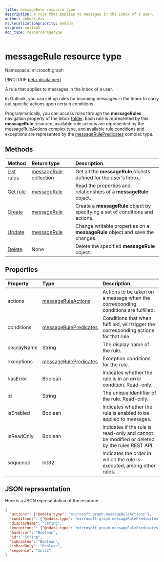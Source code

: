 ```yaml
---
title: messageRule resource type
description: A rule that applies to messages in the Inbox of a user.
author: abheek-das
ms.localizationpriority: medium
ms.prod: outlook
doc_type: resourcePageType
---
```


# messageRule resource type

Namespace: microsoft.graph

[!INCLUDE [beta-disclaimer](../../includes/beta-disclaimer.md)]

A rule that applies to messages in the Inbox of a user.

In Outlook, you can set up rules for incoming messages in the Inbox to carry out specific actions upon certain conditions. 

Programmatically, you can access rules through the **messageRules** navigation property of the Inbox [folder](mailfolder.md). 
Each rule is represented by this **messageRule** resource, available rule actions are represented by the [messageRuleActions](messageruleactions.md) complex type, 
and available rule conditions and exceptions are represented by the [messageRulePredicates](messagerulepredicates.md) complex type.

## Methods

| Method                                               | Return type                              | Description                                                                    |
| :--------------------------------------------------- | :--------------------------------------- | :----------------------------------------------------------------------------- |
| [List rules](../api/mailfolder-list-messagerules.md) | [messageRule](messagerule.md) collection | Get all the **messageRule** objects defined for the user's Inbox.              |
| [Get rule](../api/messagerule-get.md)                | [messageRule](messagerule.md)            | Read the properties and relationships of a **messageRule** object.             |
| [Create](../api/mailfolder-post-messagerules.md)     | [messageRule](messagerule.md)            | Create a **messageRule** object by specifying a set of conditions and actions. |
| [Update](../api/messagerule-update.md)               | [messageRule](messagerule.md)            | Change writable properties on a **messageRule** object and save the changes.   |
| [Delete](../api/messagerule-delete.md)               | None                                     | Delete the specified **messageRule** object.                                   |

## Properties

| Property    | Type                                              | Description                                                                                 |
| :---------- | :------------------------------------------------ | :------------------------------------------------------------------------------------------ |
| actions     | [messageRuleActions](messageruleactions.md)       | Actions to be taken on a message when the corresponding conditions are fulfilled.           |
| conditions  | [messageRulePredicates](messagerulepredicates.md) | Conditions that when fulfilled, will trigger the corresponding actions for that rule.       |
| displayName | String                                            | The display name of the rule.                                                               |
| exceptions  | [messageRulePredicates](messagerulepredicates.md) | Exception conditions for the rule.                                                          |
| hasError    | Boolean                                           | Indicates whether the rule is in an error condition. Read-only.                             |
| id          | String                                            | The unique identifier of the rule. Read-only.                                               |
| isEnabled   | Boolean                                           | Indicates whether the rule is enabled to be applied to messages.                            |
| isReadOnly  | Boolean                                           | Indicates if the rule is read-only and cannot be modified or deleted by the rules REST API. |
| sequence    | Int32                                             | Indicates the order in which the rule is executed, among other rules.                       |

## JSON representation

Here is a JSON representation of the resource.

<!-- {
  "blockType": "resource",
  "optionalProperties": [
   ],
  "@odata.type": "microsoft.graph.messageRule"
}-->

```json
{
  "actions": {"@odata.type": "microsoft.graph.messageRuleActions"},
  "conditions": {"@odata.type": "microsoft.graph.messageRulePredicates"},
  "displayName": "String",
  "exceptions": {"@odata.type": "microsoft.graph.messageRulePredicates"},
  "hasError": "Boolean",
  "id": "String",
  "isEnabled": "Boolean",
  "isReadOnly": "Boolean",
  "sequence": "Int32"
}
```

<!-- uuid: 8fcb5dbc-d5aa-4681-8e31-b001d5168d79
2015-10-25 14:57:30 UTC -->

<!--
{
  "type": "#page.annotation",
  "description": "messageRule resource",
  "keywords": "",
  "section": "documentation",
  "tocPath": "",
  "suppressions": []
}
-->
